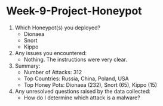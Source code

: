 # Week-9-Project-Honeypot

1. Which Honeypot(s) you deployed?
    * Dionaea
    * Snort
    * Kippo
2. Any issues you encountered:
    * Nothing. The instructions were very clear.
3. Summary:
    * Number of Attacks: 312
    * Top Countries: Russia, China, Poland, USA
    * Top Honey Pots: Dionaea (232), Snort (65), Kippo (15)
4. Any unresolved questions raised by the data collected:
    * How do I determine which attack is a malware?
